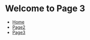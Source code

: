 <h1>Welcome to Page 3</h1>


<ul class="breadcrumb">
  <li><a href="#">Home</a></li>
  <li><a href="#">Page2</a></li>
  <li><a href="#">Page3</a></li>
</ul>
